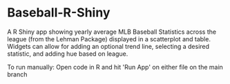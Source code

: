 # Baseball-R-Shiny
A R Shiny app showing yearly average MLB Baseball Statistics across the league (from the Lehman Package) displayed in a scatterplot and table.
Widgets can allow for adding an optional trend line, selecting a desired statistic, and adding hue based on league.

To run manually:
Open code in R and hit 'Run App' on either file on the main branch
